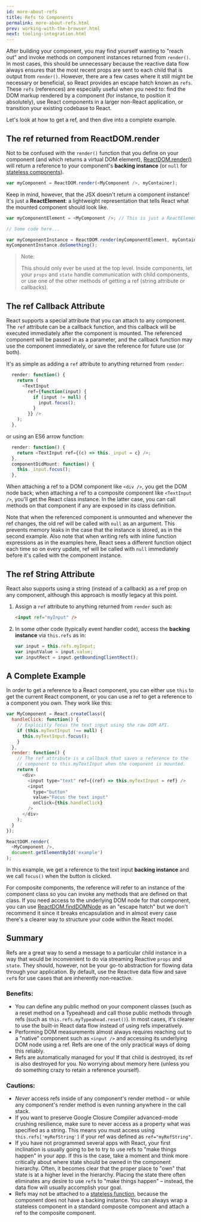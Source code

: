 ```yaml
---
id: more-about-refs
title: Refs to Components
permalink: more-about-refs.html
prev: working-with-the-browser.html
next: tooling-integration.html
---
```

After building your component, you may find yourself wanting to "reach out" and invoke methods on component instances returned from `render()`. In most cases, this should be unnecessary because the reactive data flow always ensures that the most recent props are sent to each child that is output from `render()`. However, there are a few cases where it still might be necessary or beneficial, so React provides an escape hatch known as `refs`. These `refs` (references) are especially useful when you need to: find the DOM markup rendered by a component (for instance, to position it absolutely), use React components in a larger non-React application, or transition your existing codebase to React.

Let's look at how to get a ref, and then dive into a complete example.

## The ref returned from ReactDOM.render

Not to be confused with the `render()` function that you define on your component (and which returns a virtual DOM element), [ReactDOM.render()](/react/docs/top-level-api.html#reactdom.render) will return a reference to your component's **backing instance** (or `null` for [stateless components](/react/docs/reusable-components.html#stateless-functions)).


```js
var myComponent = ReactDOM.render(<MyComponent />, myContainer);
```

Keep in mind, however, that the JSX doesn't return a component instance! It's just a **ReactElement**: a lightweight representation that tells React what the mounted component should look like.

```js
var myComponentElement = <MyComponent />; // This is just a ReactElement.

// Some code here...

var myComponentInstance = ReactDOM.render(myComponentElement, myContainer);
myComponentInstance.doSomething();
```

> Note:
>
> This should only ever be used at the top level. Inside components, let your `props` and `state` handle communication with child components, or use one of the other methods of getting a ref (string attribute or callbacks).

## The ref Callback Attribute

React supports a special attribute that you can attach to any component. The `ref` attribute can be a callback function, and this callback will be executed immediately after the component is mounted. The referenced component will be passed in as a parameter, and the callback function may use the component immediately, or save the reference for future use (or both).

It's as simple as adding a `ref` attribute to anything returned from `render`:

```js
  render: function() {
    return (
      <TextInput
        ref={function(input) {
          if (input != null) {
            input.focus();
          }
        }} />
    );
  },
```
or using an ES6 arrow function:

```js
  render: function() {
    return <TextInput ref={(c) => this._input = c} />;
  },
  componentDidMount: function() {
    this._input.focus();
  },
```

When attaching a ref to a DOM component like `<div />`, you get the DOM node back; when attaching a ref to a composite component like `<TextInput />`, you'll get the React class instance. In the latter case, you can call methods on that component if any are exposed in its class definition.

Note that when the referenced component is unmounted and whenever the ref changes, the old ref will be called with `null` as an argument. This prevents memory leaks in the case that the instance is stored, as in the second example. Also note that when writing refs with inline function expressions as in the examples here, React sees a different function object each time so on every update, ref will be called with `null` immediately before it's called with the component instance.

## The ref String Attribute

React also supports using a string (instead of a callback) as a ref prop on any component, although this approach is mostly legacy at this point.

1. Assign a `ref` attribute to anything returned from `render` such as:

    ```html
    <input ref="myInput" />
    ```

2. In some other code (typically event handler code), access the **backing instance** via `this.refs` as in:

    ```javascript
    var input = this.refs.myInput;
    var inputValue = input.value;
    var inputRect = input.getBoundingClientRect();
    ```

## A Complete Example
In order to get a reference to a React component, you can either use `this` to get the current React component, or you can use a ref to get a reference to a component you own. They work like this:

```javascript
var MyComponent = React.createClass({
  handleClick: function() {
    // Explicitly focus the text input using the raw DOM API.
    if (this.myTextInput !== null) {
      this.myTextInput.focus();
    }
  },
  render: function() {
    // The ref attribute is a callback that saves a reference to the
    // component to this.myTextInput when the component is mounted.
    return (
      <div>
        <input type="text" ref={(ref) => this.myTextInput = ref} />
        <input
          type="button"
          value="Focus the text input"
          onClick={this.handleClick}
        />
      </div>
    );
  }
});

ReactDOM.render(
  <MyComponent />,
  document.getElementById('example')
);
```

In this example, we get a reference to the text input **backing instance** and we call `focus()` when the button is clicked.

For composite components, the reference will refer to an instance of the component class so you can invoke any methods that are defined on that class. If you need access to the underlying DOM node for that component, you can use [ReactDOM.findDOMNode](/react/docs/top-level-api.html#reactdom.finddomnode) as an "escape hatch" but we don't recommend it since it breaks encapsulation and in almost every case there's a clearer way to structure your code within the React model.

## Summary

Refs are a great way to send a message to a particular child instance in a way that would be inconvenient to do via streaming Reactive `props` and `state`. They should, however, not be your go-to abstraction for flowing data through your application. By default, use the Reactive data flow and save `ref`s for use cases that are inherently non-reactive.

### Benefits:

- You can define any public method on your component classes (such as a reset method on a Typeahead) and call those public methods through refs (such as `this.refs.myTypeahead.reset()`). In most cases, it's clearer to use the built-in React data flow instead of using refs imperatively.
- Performing DOM measurements almost always requires reaching out to a "native" component such as `<input />` and accessing its underlying DOM node using a ref. Refs are one of the only practical ways of doing this reliably.
- Refs are automatically managed for you! If that child is destroyed, its ref is also destroyed for you. No worrying about memory here (unless you do something crazy to retain a reference yourself).

### Cautions:

- *Never* access refs inside of any component's render method – or while any component's render method is even running anywhere in the call stack.
- If you want to preserve Google Closure Compiler advanced-mode crushing resilience, make sure to never access as a property what was specified as a string. This means you must access using `this.refs['myRefString']` if your ref was defined as `ref="myRefString"`.
- If you have not programmed several apps with React, your first inclination is usually going to be to try to use refs to "make things happen" in your app. If this is the case, take a moment and think more critically about where state should be owned in the component hierarchy. Often, it becomes clear that the proper place to "own" that state is at a higher level in the hierarchy. Placing the state there often eliminates any desire to use `ref`s to "make things happen" – instead, the data flow will usually accomplish your goal.
- Refs may not be attached to a [stateless function](/react/docs/reusable-components.html#stateless-functions), because the component does not have a backing instance. You can always wrap a stateless component in a standard composite component and attach a ref to the composite component.

